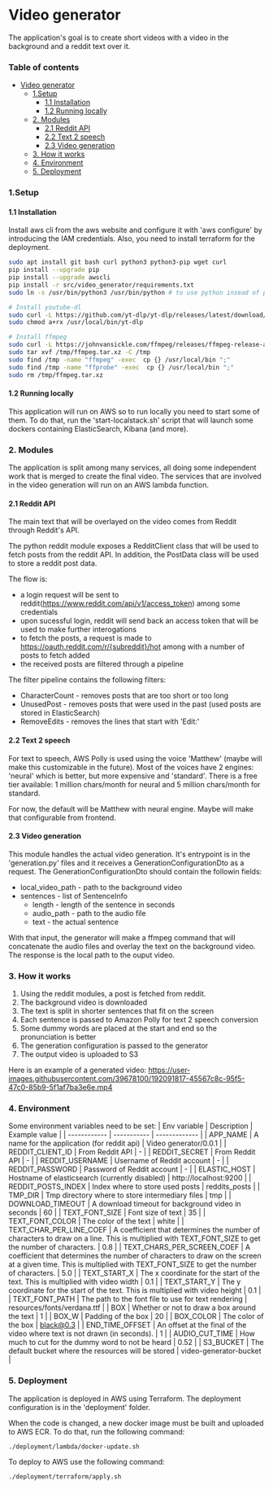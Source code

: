 # Video generator
The application's goal is to create short videos with a video in the background and a reddit text over it.

### Table of contents
- [Video generator](#video-generator)
    + [1.Setup](#1setup)
      - [1.1 Installation](#11-installation)
      - [1.2 Running locally](#12-running-locally)
    + [2. Modules](#2-modules)
      - [2.1 Reddit API](#21-reddit-api)
      - [2.2 Text 2 speech](#22-text-2-speech)
	  - [2.3 Video generation](#23-video-generation)
	+ [3. How it works](#3-how-it-works)
	+ [4. Environment](#4-environment)
	+ [5. Deployment](#5-deployment)

### 1.Setup
#### 1.1 Installation

Install aws cli from the aws website and configure it with 'aws configure' by introducing the IAM credentials.
Also, you need to install terraform for the deployment.

```bash
sudo apt install git bash curl python3 python3-pip wget curl
pip install --upgrade pip
pip install --upgrade awscli
pip install -r src/video_generator/requirements.txt
sudo ln -s /usr/bin/python3 /usr/bin/python # to use python insead of python3

# Install youtube-dl
sudo curl -L https://github.com/yt-dlp/yt-dlp/releases/latest/download/yt-dlp -o /usr/local/bin/yt-dlp
sudo chmod a+rx /usr/local/bin/yt-dlp

# Install ffmpeg
sudo curl -L https://johnvansickle.com/ffmpeg/releases/ffmpeg-release-amd64-static.tar.xz -o /tmp/ffmpeg.tar.xz
sudo tar xvf /tmp/ffmpeg.tar.xz -C /tmp
sudo find /tmp -name "ffmpeg" -exec  cp {} /usr/local/bin ";"
sudo find /tmp -name "ffprobe" -exec  cp {} /usr/local/bin ";"
sudo rm /tmp/ffmpeg.tar.xz
```

#### 1.2 Running locally

This application will run on AWS so to run locally you need to start some of them. 
To do that, run the 'start-localstack.sh' script that will launch some dockers containing ElasticSearch, Kibana (and more).

### 2. Modules

The application is split among many services, all doing some independent work that is merged to create the final video.
The services that are involved in the video generation will run on an AWS lambda function.

#### 2.1 Reddit API

The main text that will be overlayed on the video comes from Reddit through Reddit's API.

The python reddit module exposes a RedditClient class that will be used to fetch posts from the reddit API. In addition, the PostData class will be used to store a reddit post data.

The flow is:
* a login request will be sent to reddit(https://www.reddit.com/api/v1/access_token) among some credentials
* upon sucessful login, reddit will send back an access token that will be used to make further interogations
* to fetch the posts, a request is made to https://oauth.reddit.com/r/{subreddit}/hot among with a number of posts to fetch added
* the received posts are filtered through a pipeline

The filter pipeline contains the following filters:
* CharacterCount - removes posts that are too short or too long
* UnusedPost - removes posts that were used in the past (used posts are stored in ElasticSearch)
* RemoveEdits - removes the lines that start with 'Edit:'

#### 2.2 Text 2 speech

For text to speech, AWS Polly is used using the voice 'Matthew' (maybe will make this customizable in the future).
Most of the voices have 2 engines: 'neural' which is better, but more expensive and 'standard'.
There is a free tier available: 1 million chars/month for neural and 5 million chars/month for standard.

For now, the default will be Matthew with neural engine. Maybe will make that configurable from frontend.

#### 2.3 Video generation

This module handles the actual video generation. It's entrypoint is in the 'generation.py' files and it receives a GenerationConfigurationDto as a request.
The GenerationConfigurationDto should contain the followin fields:
* local_video_path - path to the background video
* sentences - list of SentenceInfo
	* length - length of the sentence in seconds
	* audio_path - path to the audio file
	* text - the actual sentence

With that input, the generator will make a ffmpeg command that will concatenate the audio files and overlay the text on the background video.
The response is the local path to the ouput video.

### 3. How it works
1. Using the reddit modules, a post is fetched from reddit.
2. The background video is downloaded
3. The text is split in shorter sentences that fit on the screen
4. Each sentence is passed to Amazon Polly for text 2 speech conversion
5. Some dummy words are placed at the start and end so the pronunciation is better
6. The generation configuration is passed to the generator
7. The output video is uploaded to S3

Here is an example of a generated video:
https://user-images.githubusercontent.com/39678100/192091817-45567c8c-95f5-47c0-85b9-5f1af7ba3e6e.mp4


### 4. Environment
Some environment variables need to be set:
| Env variable | Description | Example value |
| ------------ | ----------- | ------------- |
| APP_NAME | A name for the application (for reddit api) | Video generator/0.0.1 |
| REDDIT_CLIENT_ID | From Reddit API | - |
| REDDIT_SECRET | From Reddit API | - |
| REDDIT_USERNAME | Username of Reddit account | - |
| REDDIT_PASSWORD | Password of Reddit account | - |
| ELASTIC_HOST | Hostname of elasticsearch (currently disabled) | http://localhost:9200 |
| REDDIT_POSTS_INDEX | Index where to store used posts | reddits_posts |
| TMP_DIR | Tmp directory where to store intermediary files | tmp |
| DOWNLOAD_TIMEOUT | A download timeout for background video in seconds | 60 |
| TEXT_FONT_SIZE | Font size of text | 35 |
| TEXT_FONT_COLOR | The color of the text | white |
| TEXT_CHAR_PER_LINE_COEF | A coefficient that determines the number of characters to draw on a line. This is multiplied with TEXT_FONT_SIZE to get the number of characters. | 0.8 |
| TEXT_CHARS_PER_SCREEN_COEF | A coefficient that determines the number of characters to draw on the screen at a given time. This is multiplied with TEXT_FONT_SIZE to get the number of characters. | 5.0 |
| TEXT_START_X | The x coordinate for the start of the text. This is multiplied with video width | 0.1 |
| TEXT_START_Y | The y coordinate for the start of the text. This is multiplied with video height | 0.1 |
| TEXT_FONT_PATH | The path to the font file to use for text rendering | resources/fonts/verdana.ttf |
| BOX | Whether or not to draw a box around the text | 1 |
| BOX_W | Padding of the box | 20 |
| BOX_COLOR | The color of the box | black@0.3 |
| END_TIME_OFFSET | An offset at the final of the video where text is not drawn (in seconds). | 1 |
| AUDIO_CUT_TIME | How much to cut for the dummy word to not be heard | 0.52 |
| S3_BUCKET | The default bucket where the resources will be stored | video-generator-bucket |

### 5. Deployment
The application is deployed in AWS using Terraform. The deployment configuration is in the 'deployment' folder.

When the code is changed, a new docker image must be built and uploaded to AWS ECR. To do that, run the following command:
```bash
./deployment/lambda/docker-update.sh
```

To deploy to AWS use the following command:
```bash
./deployment/terraform/apply.sh
```
